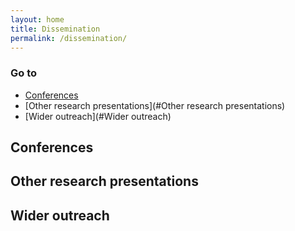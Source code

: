 ```yaml
---
layout: home
title: Dissemination
permalink: /dissemination/
---
```


### Go to
- [Conferences](#Conferences)
- [Other research presentations](#Other research presentations)
- [Wider outreach](#Wider outreach)


## Conferences

## Other research presentations

## Wider outreach



